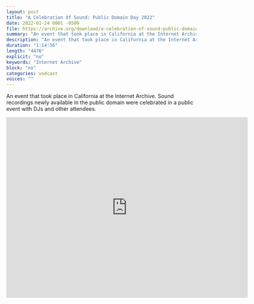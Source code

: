 ```yaml
---
layout: post
title: "A Celebration Of Sound: Public Domain Day 2022"
date: 2022-01-24 0001 -0500
file: https://archive.org/download/a-celebration-of-sound-public-domain-day-2022/A%20Celebration%20of%20Sound%20Public%20Domain%20Day%202022.mp4
summary: "An event that took place in California at the Internet Archive.  Sound recordings newly available in the public domain were celebrated in a public event with DJs and other attendees."
description: "An event that took place in California at the Internet Archive.  Sound recordings newly available in the public domain were celebrated in a public event with DJs and other attendees."
duration: "1:14:36"
length: "4476"
explicit: "no" 
keywords: "Internet Archive"
block: "no" 
categories: vodcast
voices: ""
---
```


An event that took place in California at the Internet Archive.  Sound recordings newly available in the public domain were celebrated in a public event with DJs and other attendees.

<iframe src="https://archive.org/embed/a-celebration-of-sound-public-domain-day-2022" width="640" height="480" frameborder="0" webkitallowfullscreen="true" mozallowfullscreen="true" allowfullscreen></iframe>
